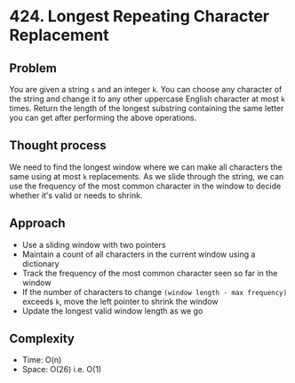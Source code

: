 # 424. Longest Repeating Character Replacement

## Problem  
You are given a string `s` and an integer `k`. You can choose any character of the string and change it to any other uppercase English character at most `k` times. Return the length of the longest substring containing the same letter you can get after performing the above operations.

## Thought process  
We need to find the longest window where we can make all characters the same using at most `k` replacements. As we slide through the string, we can use the frequency of the most common character in the window to decide whether it's valid or needs to shrink.

## Approach  

- Use a sliding window with two pointers
- Maintain a count of all characters in the current window using a dictionary
- Track the frequency of the most common character seen so far in the window
- If the number of characters to change `(window length - max frequency)` exceeds `k`, move the left pointer to shrink the window
- Update the longest valid window length as we go

## Complexity  
- Time: O(n)  
- Space: O(26) i.e. O(1)